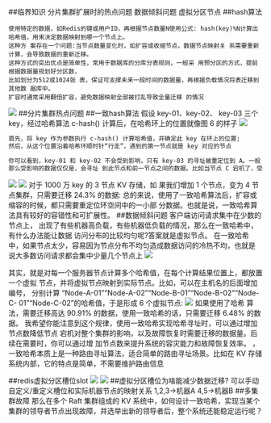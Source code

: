##临界知识
分片集群扩展时的热点问题
数据倾斜问题
虚拟分区节点
##hash算法
```
使用特定的数据，如Redis的键或用户ID，再根据节点数量N使用公式: hash(key)%N计算出哈希值，用来决定数据映射到哪一个节点上。
这种方 案存在一个问题:当节点数量变化时，如扩容或收缩节点，数据节点映射关 系需要重新计算，会导致数据的重新迁移。
这种方式的突出优点是简单性，常用于数据库的分库分表规则，一般采 用预分区的方式，提前根据数据量规划好分区数，
比如划分为512或1024张 表，保证可支撑未来一段时间的数据量，再根据负载情况将表迁移到其他数 据库中。
扩容时通常采用翻倍扩容，避免数据映射全部被打乱导致全量迁移 的情况
```
![](.z_01_分布式_临界知识_分区算法_hash算法_redis一致hash算法_mysql分区算法_减少数据迁移_images/7c205f6c.png)
##分片集群热点问题
##一致hash算法
假设 key-01、key-02、 key-03 三个 key，经过哈希算法 c-hash() 计算后，在哈希环上的位置就像图 6 的样子
![](.z_01_分布式_临界知识_一致hash算法_images/7d06200a.png)
```asp
首先，将 key 作为参数执行 c-hash() 计算哈希值，并确定此 key 在环上的位置; 
然后，从这个位置沿着哈希环顺时针“行走”，遇到的第一节点就是 key 对应的节点
```
```asp
你可以看到，key-01 和 key-02 不会受到影响，只有 key-03 的寻址被重定位到 A。一般 来说，在一致哈希算法中，如果某个节点宕机不可用了，
那么受影响的数据仅仅是，会寻址 到此节点和前一节点之间的数据。比如当节点 C 宕机了，受影响的数据是会寻址到节点 B 和节点 C 之间的数据(例如 key-03)，寻址到其他哈希环空间的数据(例如 key-01)， 不会受到影响。
```
![](.z_01_分布式_临界知识_一致hash算法_images/f706dbc8.png)
![](.z_01_分布式_临界知识_一致hash算法_images/f30cc63d.png)
对于 1000 万 key 的 3 节点 KV 存储，如 果我们增加 1 个节点，变为 4 节点集群，只需要迁移 24.3% 的数据:
总的来说，使用了一致哈希算法后，扩容或缩容的时候，都只需要重定位环空间中的一小部 分数据。也就是说，一致哈希算法具有较好的容错性和可扩展性。
##数据倾斜问题
客户端访问请求集中在少数的节点上， 出现了有些机器高负载，有些机器低负载的情况，那么在一致哈希中，有什么办法能让数据 访问分布的比较均匀呢?答案就是虚拟节点。
在一致哈希中，如果节点太少，容易因为节点分布不均匀造成数据访问的冷热不均，也就是
说大多数访问请求都会集中少量几个节点上
![](.z_01_分布式_临界知识_一致hash算法_images/96ec4165.png)

其实，就是对每一个服务器节点计算多个哈希值，在每个计算结果位置上，都放置一个虚拟 节点，并将虚拟节点映射到实际节点。比如，可以在主机名的后面增加编号，
分别计算 “Node-A-01”“Node-A-02”“Node-B-01”“Node-B-02”“Node-C- 01”“Node-C-02”的哈希值，于是形成 6 个虚拟节点:
![](.z_01_分布式_临界知识_一致hash算法_images/22bd8912.png)
如果使用了哈希 算法，需要迁移高达 90.91% 的数据，使用一致哈希的话，只需要迁移 6.48% 的数据。
我希望你能注意到这个规律，使用一致哈希实现哈希寻址时，可以通过增加节点数降低节点
宕机对整个集群的影响，以及故障恢复时需要迁移的数据量。后续在需要时，你可以通过增
加节点数来提升系统的容灾能力和故障恢复效率。
，一致哈希本质上是一种路由寻址算法，适合简单的路由寻址场景。比如在 KV 存储系统内部，它的特点是简单，不需要维护路由信息

##redis虚拟分区槽位slot
![](.z_01_分布式_临界知识_分区算法_hash算法_redis一致hash算法_mysql分区算法_减少数据迁移_images/bac586d1.png)
![](.z_01_分布式_临界知识_分区算法_hash算法_redis一致hash算法_mysql分区算法_减少数据迁移_images/30241659.png)
##虚拟分区槽位为啥能减少数据迁移?
可以手动自定义/重定义槽位和实际机器节点的映射关系
1,2,3->机器A
4,5->机器B
##多集群故障
那么在多个 Raft 集群组成的 KV 系统中，如何设计一致哈希，实现当某个集群的领导者节点出现故障，并选举出新的领导者后，整个系统还能稳定运行呢？


